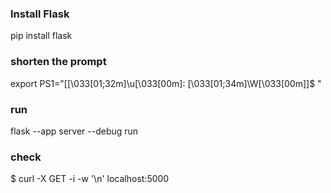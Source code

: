 
### Install Flask
pip install flask

### shorten the prompt
export PS1="[\[\033[01;32m\]\u\[\033[00m\]: \[\033[01;34m\]\W\[\033[00m\]]\$ "

### run 
flask --app server --debug run

### check
$ curl -X GET -i -w '\n' localhost:5000